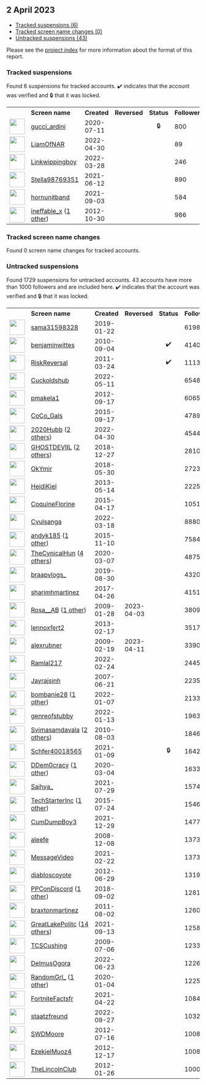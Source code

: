 ##  2 April 2023

* [Tracked suspensions (6)](#tracked-suspensions)
* [Tracked screen name changes (0)](#tracked-screen-name-changes)
* [Untracked suspensions (43)](#untracked-suspensions)

Please see the [project index](https://github.com/travisbrown/twitter-watch) for more information about the format of this report.

### Tracked suspensions

Found 6 suspensions for tracked accounts.
  ✔️ indicates that the account was verified and 🔒 that it was locked.

<table>
    <tr>
        <th></th>
        <th align="left">Screen name</th>
        <th align="left">Created</th>
        <th align="left">Reversed</th>
        <th align="left">Status</th>
        <th align="left">Followers</th>
        <th align="left">Ranking</th></tr>
    </tr>
        <tr>
            <td><a href="https://twitter.com/intent/user?user_id=1281969420231999491">
                <img src="https://pbs.twimg.com/profile_images/1281970070474891264/7koFEXpl_normal.jpg" width="40px" height="40px" align="center"/></a>
            </td>
            <td>
                <a href="https://twitter.com/gucci_ardini">gucci_ardini</a></td>
            <td>2020-07-11</td>
            <td></td>
            <td align="center">🔒</td>
            <td>800</td>
            <td>2368</td>
        </tr>
        <tr>
            <td><a href="https://twitter.com/intent/user?user_id=1520370498479161344">
                <img src="https://pbs.twimg.com/profile_images/1548650147353182209/tQsbR-3p_normal.jpg" width="40px" height="40px" align="center"/></a>
            </td>
            <td>
                <a href="https://twitter.com/LiamOfNAR">LiamOfNAR</a></td>
            <td>2022-04-30</td>
            <td></td>
            <td align="center"></td>
            <td>89</td>
            <td>17786</td>
        </tr>
        <tr>
            <td><a href="https://twitter.com/intent/user?user_id=1508290623983747077">
                <img src="https://pbs.twimg.com/profile_images/1575641160969641986/nrKrn_Xx_normal.jpg" width="40px" height="40px" align="center"/></a>
            </td>
            <td>
                <a href="https://twitter.com/Linkwippingboy">Linkwippingboy</a></td>
            <td>2022-03-28</td>
            <td></td>
            <td align="center"></td>
            <td>246</td>
            <td>37303</td>
        </tr>
        <tr>
            <td><a href="https://twitter.com/intent/user?user_id=1403834408554090510">
                <img src="https://pbs.twimg.com/profile_images/1495109252087693315/WPGqJnq2_normal.jpg" width="40px" height="40px" align="center"/></a>
            </td>
            <td>
                <a href="https://twitter.com/Stella98769351">Stella98769351</a></td>
            <td>2021-06-12</td>
            <td></td>
            <td align="center"></td>
            <td>890</td>
            <td>65883</td>
        </tr>
        <tr>
            <td><a href="https://twitter.com/intent/user?user_id=1433784980820447265">
                <img src="https://pbs.twimg.com/profile_images/1433785664491905024/n-iFvAaO_normal.jpg" width="40px" height="40px" align="center"/></a>
            </td>
            <td>
                <a href="https://twitter.com/hornunitband">hornunitband</a></td>
            <td>2021-09-03</td>
            <td></td>
            <td align="center"></td>
            <td>584</td>
            <td>78989</td>
        </tr>
        <tr>
            <td><a href="https://twitter.com/intent/user?user_id=914182460">
                <img src="https://pbs.twimg.com/profile_images/633367495710150656/7z6BvinQ_normal.png" width="40px" height="40px" align="center"/></a>
            </td>
            <td>
                <a href="https://twitter.com/ineffable_x">ineffable_x</a>&nbsp;(<a href="https://api.memory.lol/v1/tw/id/914182460">1 other</a>)&nbsp;</td>
            <td>2012-10-30</td>
            <td></td>
            <td align="center"></td>
            <td>986</td>
            <td>95082</td>
        </tr></table>

### Tracked screen name changes

Found 0 screen name changes for tracked accounts.

### Untracked suspensions

Found 1729 suspensions for untracked accounts.
43 accounts have more than 1000 followers and are included here.
  ✔️ indicates that the account was verified and 🔒 that it was locked.

<table>
    <tr>
        <th></th>
        <th align="left">Screen name</th>
        <th align="left">Created</th>
        <th align="left">Reversed</th>
        <th align="left">Status</th>
        <th align="left">Followers</th>
    </tr>
        <tr>
            <td><a href="https://twitter.com/intent/user?user_id=1087753856476274688">
                <img src="https://pbs.twimg.com/profile_images/1157893367273050112/mDVlA4rW_normal.jpg" width="40px" height="40px" align="center"/></a>
            </td>
            <td>
                <a href="https://twitter.com/sama31598328">sama31598328</a></td>
            <td>2019-01-22</td>
            <td></td>
            <td align="center"></td>
            <td>619879</td>
        </tr>
        <tr>
            <td><a href="https://twitter.com/intent/user?user_id=186667011">
                <img src="https://pbs.twimg.com/profile_images/1594436186738757632/bm15Ys9n_normal.jpg" width="40px" height="40px" align="center"/></a>
            </td>
            <td>
                <a href="https://twitter.com/benjaminwittes">benjaminwittes</a></td>
            <td>2010-09-04</td>
            <td></td>
            <td align="center">✔️</td>
            <td>414091</td>
        </tr>
        <tr>
            <td><a href="https://twitter.com/intent/user?user_id=271211220">
                <img src="https://pbs.twimg.com/profile_images/1598800013936795653/2AgZsTcM_normal.jpg" width="40px" height="40px" align="center"/></a>
            </td>
            <td>
                <a href="https://twitter.com/RiskReversal">RiskReversal</a></td>
            <td>2011-03-24</td>
            <td></td>
            <td align="center">✔️</td>
            <td>111367</td>
        </tr>
        <tr>
            <td><a href="https://twitter.com/intent/user?user_id=1524197107833327616">
                <img src="https://pbs.twimg.com/profile_images/1531528290518720513/js2_0TKp_normal.jpg" width="40px" height="40px" align="center"/></a>
            </td>
            <td>
                <a href="https://twitter.com/Cuckoldshub">Cuckoldshub</a></td>
            <td>2022-05-11</td>
            <td></td>
            <td align="center"></td>
            <td>65489</td>
        </tr>
        <tr>
            <td><a href="https://twitter.com/intent/user?user_id=829647236">
                <img src="https://pbs.twimg.com/profile_images/1453403588911378437/palUOL38_normal.jpg" width="40px" height="40px" align="center"/></a>
            </td>
            <td>
                <a href="https://twitter.com/pmakela1">pmakela1</a></td>
            <td>2012-09-17</td>
            <td></td>
            <td align="center"></td>
            <td>60653</td>
        </tr>
        <tr>
            <td><a href="https://twitter.com/intent/user?user_id=3590533518">
                <img src="https://pbs.twimg.com/profile_images/644414188454981633/CaSkwNxt_normal.jpg" width="40px" height="40px" align="center"/></a>
            </td>
            <td>
                <a href="https://twitter.com/CoCo_Gals">CoCo_Gals</a></td>
            <td>2015-09-17</td>
            <td></td>
            <td align="center"></td>
            <td>47896</td>
        </tr>
        <tr>
            <td><a href="https://twitter.com/intent/user?user_id=1520360031077769217">
                <img src="https://pbs.twimg.com/profile_images/1560053117659615234/7V75wf3H_normal.jpg" width="40px" height="40px" align="center"/></a>
            </td>
            <td>
                <a href="https://twitter.com/2020Hubb">2020Hubb</a>&nbsp;(<a href="https://api.memory.lol/v1/tw/id/1520360031077769217">2 others</a>)&nbsp;</td>
            <td>2022-04-30</td>
            <td></td>
            <td align="center"></td>
            <td>45443</td>
        </tr>
        <tr>
            <td><a href="https://twitter.com/intent/user?user_id=1078263497752899584">
                <img src="https://pbs.twimg.com/profile_images/1581783467515383809/VirAkQmM_normal.jpg" width="40px" height="40px" align="center"/></a>
            </td>
            <td>
                <a href="https://twitter.com/GHOSTDEVIIL">GHOSTDEVIIL</a>&nbsp;(<a href="https://api.memory.lol/v1/tw/id/1078263497752899584">2 others</a>)&nbsp;</td>
            <td>2018-12-27</td>
            <td></td>
            <td align="center"></td>
            <td>28101</td>
        </tr>
        <tr>
            <td><a href="https://twitter.com/intent/user?user_id=1001963028219392000">
                <img src="https://pbs.twimg.com/profile_images/1270462628322701312/okxAdk1b_normal.jpg" width="40px" height="40px" align="center"/></a>
            </td>
            <td>
                <a href="https://twitter.com/OkYmir">OkYmir</a></td>
            <td>2018-05-30</td>
            <td></td>
            <td align="center"></td>
            <td>27237</td>
        </tr>
        <tr>
            <td><a href="https://twitter.com/intent/user?user_id=1428707605">
                <img src="https://pbs.twimg.com/profile_images/1597816746769059841/WM68z7mj_normal.jpg" width="40px" height="40px" align="center"/></a>
            </td>
            <td>
                <a href="https://twitter.com/HeidiKiel">HeidiKiel</a></td>
            <td>2013-05-14</td>
            <td></td>
            <td align="center"></td>
            <td>22259</td>
        </tr>
        <tr>
            <td><a href="https://twitter.com/intent/user?user_id=3177975051">
                <img src="https://pbs.twimg.com/profile_images/589170653107884032/fho-ymje_normal.jpg" width="40px" height="40px" align="center"/></a>
            </td>
            <td>
                <a href="https://twitter.com/CoquineFlorine">CoquineFlorine</a></td>
            <td>2015-04-17</td>
            <td></td>
            <td align="center"></td>
            <td>10510</td>
        </tr>
        <tr>
            <td><a href="https://twitter.com/intent/user?user_id=1504784637209776130">
                <img src="https://pbs.twimg.com/profile_images/1573557318167711745/QykAZ0WB_normal.jpg" width="40px" height="40px" align="center"/></a>
            </td>
            <td>
                <a href="https://twitter.com/Cvulsanga">Cvulsanga</a></td>
            <td>2022-03-18</td>
            <td></td>
            <td align="center"></td>
            <td>8880</td>
        </tr>
        <tr>
            <td><a href="https://twitter.com/intent/user?user_id=4157860576">
                <img src="https://pbs.twimg.com/profile_images/1490277467277467648/EOCDs8gG_normal.jpg" width="40px" height="40px" align="center"/></a>
            </td>
            <td>
                <a href="https://twitter.com/andyk185">andyk185</a>&nbsp;(<a href="https://api.memory.lol/v1/tw/id/4157860576">1 other</a>)&nbsp;</td>
            <td>2015-11-10</td>
            <td></td>
            <td align="center"></td>
            <td>7584</td>
        </tr>
        <tr>
            <td><a href="https://twitter.com/intent/user?user_id=1236304197315964928">
                <img src="https://pbs.twimg.com/profile_images/1592473185030897664/rOOgCWQR_normal.jpg" width="40px" height="40px" align="center"/></a>
            </td>
            <td>
                <a href="https://twitter.com/TheCynicalHun">TheCynicalHun</a>&nbsp;(<a href="https://api.memory.lol/v1/tw/id/1236304197315964928">4 others</a>)&nbsp;</td>
            <td>2020-03-07</td>
            <td></td>
            <td align="center"></td>
            <td>4875</td>
        </tr>
        <tr>
            <td><a href="https://twitter.com/intent/user?user_id=1167235761491652612">
                <img src="https://pbs.twimg.com/profile_images/1587746526637572096/rKSR236w_normal.jpg" width="40px" height="40px" align="center"/></a>
            </td>
            <td>
                <a href="https://twitter.com/braapvlogs_">braapvlogs_</a></td>
            <td>2019-08-30</td>
            <td></td>
            <td align="center"></td>
            <td>4320</td>
        </tr>
        <tr>
            <td><a href="https://twitter.com/intent/user?user_id=857102803587801090">
                <img src="https://pbs.twimg.com/profile_images/1179780841205108736/UZjyYMfm_normal.jpg" width="40px" height="40px" align="center"/></a>
            </td>
            <td>
                <a href="https://twitter.com/sharimhmartinez">sharimhmartinez</a></td>
            <td>2017-04-26</td>
            <td></td>
            <td align="center"></td>
            <td>4151</td>
        </tr>
        <tr>
            <td><a href="https://twitter.com/intent/user?user_id=19632886">
                <img src="https://pbs.twimg.com/profile_images/1489417231167471616/jzGCUtyv_normal.jpg" width="40px" height="40px" align="center"/></a>
            </td>
            <td>
                <a href="https://twitter.com/Rosa__AB">Rosa__AB</a>&nbsp;(<a href="https://api.memory.lol/v1/tw/id/19632886">1 other</a>)&nbsp;</td>
            <td>2009-01-28</td>
            <td>2023-04-03</td>
            <td align="center"></td>
            <td>3809</td>
        </tr>
        <tr>
            <td><a href="https://twitter.com/intent/user?user_id=1189558850">
                <img src="https://pbs.twimg.com/profile_images/1562791148338302988/r15w8gTO_normal.jpg" width="40px" height="40px" align="center"/></a>
            </td>
            <td>
                <a href="https://twitter.com/lennoxfert2">lennoxfert2</a></td>
            <td>2013-02-17</td>
            <td></td>
            <td align="center"></td>
            <td>3517</td>
        </tr>
        <tr>
            <td><a href="https://twitter.com/intent/user?user_id=21305022">
                <img src="https://pbs.twimg.com/profile_images/1394673478704537600/UwOToQoI_normal.jpg" width="40px" height="40px" align="center"/></a>
            </td>
            <td>
                <a href="https://twitter.com/alexrubner">alexrubner</a></td>
            <td>2009-02-19</td>
            <td>2023-04-11</td>
            <td align="center"></td>
            <td>3390</td>
        </tr>
        <tr>
            <td><a href="https://twitter.com/intent/user?user_id=1496847096825069569">
                <img src="https://pbs.twimg.com/profile_images/1597532865071566848/POYMsTiH_normal.jpg" width="40px" height="40px" align="center"/></a>
            </td>
            <td>
                <a href="https://twitter.com/Ramlal217">Ramlal217</a></td>
            <td>2022-02-24</td>
            <td></td>
            <td align="center"></td>
            <td>2445</td>
        </tr>
        <tr>
            <td><a href="https://twitter.com/intent/user?user_id=6992572">
                <img src="https://pbs.twimg.com/profile_images/815446391098982400/utLOwnJD_normal.jpg" width="40px" height="40px" align="center"/></a>
            </td>
            <td>
                <a href="https://twitter.com/Jayrajsinh">Jayrajsinh</a></td>
            <td>2007-06-21</td>
            <td></td>
            <td align="center"></td>
            <td>2235</td>
        </tr>
        <tr>
            <td><a href="https://twitter.com/intent/user?user_id=1479521362385510405">
                <img src="https://pbs.twimg.com/profile_images/1554473519035334658/shSrepPa_normal.jpg" width="40px" height="40px" align="center"/></a>
            </td>
            <td>
                <a href="https://twitter.com/bombanie28">bombanie28</a>&nbsp;(<a href="https://api.memory.lol/v1/tw/id/1479521362385510405">1 other</a>)&nbsp;</td>
            <td>2022-01-07</td>
            <td></td>
            <td align="center"></td>
            <td>2133</td>
        </tr>
        <tr>
            <td><a href="https://twitter.com/intent/user?user_id=1481706204313403393">
                <img src="https://pbs.twimg.com/profile_images/1481706293316530179/koHDor0M_normal.png" width="40px" height="40px" align="center"/></a>
            </td>
            <td>
                <a href="https://twitter.com/genreofstubby">genreofstubby</a></td>
            <td>2022-01-13</td>
            <td></td>
            <td align="center"></td>
            <td>1963</td>
        </tr>
        <tr>
            <td><a href="https://twitter.com/intent/user?user_id=174207636">
                <img src="https://pbs.twimg.com/profile_images/1566319964327485440/mTo9qdYD_normal.jpg" width="40px" height="40px" align="center"/></a>
            </td>
            <td>
                <a href="https://twitter.com/Svimasamdavala">Svimasamdavala</a>&nbsp;(<a href="https://api.memory.lol/v1/tw/id/174207636">2 others</a>)&nbsp;</td>
            <td>2010-08-03</td>
            <td></td>
            <td align="center"></td>
            <td>1846</td>
        </tr>
        <tr>
            <td><a href="https://twitter.com/intent/user?user_id=1347922185093058563">
                <img src="https://pbs.twimg.com/profile_images/1356326124712841221/R5ycWVMt_normal.jpg" width="40px" height="40px" align="center"/></a>
            </td>
            <td>
                <a href="https://twitter.com/Schfer40018565">Schfer40018565</a></td>
            <td>2021-01-09</td>
            <td></td>
            <td align="center">🔒</td>
            <td>1642</td>
        </tr>
        <tr>
            <td><a href="https://twitter.com/intent/user?user_id=1235239389414002690">
                <img src="https://pbs.twimg.com/profile_images/1584718235081101313/lydLcqYH_normal.jpg" width="40px" height="40px" align="center"/></a>
            </td>
            <td>
                <a href="https://twitter.com/DDem0cracy">DDem0cracy</a>&nbsp;(<a href="https://api.memory.lol/v1/tw/id/1235239389414002690">1 other</a>)&nbsp;</td>
            <td>2020-03-04</td>
            <td></td>
            <td align="center"></td>
            <td>1633</td>
        </tr>
        <tr>
            <td><a href="https://twitter.com/intent/user?user_id=1420642150618832896">
                <img src="https://pbs.twimg.com/profile_images/1587894728573554689/_yfLTWvY_normal.jpg" width="40px" height="40px" align="center"/></a>
            </td>
            <td>
                <a href="https://twitter.com/Saihya_">Saihya_</a></td>
            <td>2021-07-29</td>
            <td></td>
            <td align="center"></td>
            <td>1574</td>
        </tr>
        <tr>
            <td><a href="https://twitter.com/intent/user?user_id=3290527574">
                <img src="https://pbs.twimg.com/profile_images/630936177349140480/BVOF5zcG_normal.png" width="40px" height="40px" align="center"/></a>
            </td>
            <td>
                <a href="https://twitter.com/TechStarterInc">TechStarterInc</a>&nbsp;(<a href="https://api.memory.lol/v1/tw/id/3290527574">1 other</a>)&nbsp;</td>
            <td>2015-07-24</td>
            <td></td>
            <td align="center"></td>
            <td>1546</td>
        </tr>
        <tr>
            <td><a href="https://twitter.com/intent/user?user_id=1476057807820623875">
                <img src="https://pbs.twimg.com/profile_images/1486883568710303754/IdlG7xu5_normal.jpg" width="40px" height="40px" align="center"/></a>
            </td>
            <td>
                <a href="https://twitter.com/CumDumpBoy3">CumDumpBoy3</a></td>
            <td>2021-12-29</td>
            <td></td>
            <td align="center"></td>
            <td>1477</td>
        </tr>
        <tr>
            <td><a href="https://twitter.com/intent/user?user_id=17966977">
                <img src="https://pbs.twimg.com/profile_images/672090352191455233/omwiZ1AU_normal.png" width="40px" height="40px" align="center"/></a>
            </td>
            <td>
                <a href="https://twitter.com/aleefe">aleefe</a></td>
            <td>2008-12-08</td>
            <td></td>
            <td align="center"></td>
            <td>1373</td>
        </tr>
        <tr>
            <td><a href="https://twitter.com/intent/user?user_id=1363948081214066697">
                <img src="https://pbs.twimg.com/profile_images/1506727365296144388/zI4N_TiW_normal.jpg" width="40px" height="40px" align="center"/></a>
            </td>
            <td>
                <a href="https://twitter.com/MessageVideo">MessageVideo</a></td>
            <td>2021-02-22</td>
            <td></td>
            <td align="center"></td>
            <td>1373</td>
        </tr>
        <tr>
            <td><a href="https://twitter.com/intent/user?user_id=621717444">
                <img src="https://pbs.twimg.com/profile_images/803883162317135872/Iovh8hDN_normal.jpg" width="40px" height="40px" align="center"/></a>
            </td>
            <td>
                <a href="https://twitter.com/diabloscoyote">diabloscoyote</a></td>
            <td>2012-06-29</td>
            <td></td>
            <td align="center"></td>
            <td>1319</td>
        </tr>
        <tr>
            <td><a href="https://twitter.com/intent/user?user_id=1036321561349906433">
                <img src="https://pbs.twimg.com/profile_images/1519259571646255104/8DeQDcgm_normal.jpg" width="40px" height="40px" align="center"/></a>
            </td>
            <td>
                <a href="https://twitter.com/PPConDiscord">PPConDiscord</a>&nbsp;(<a href="https://api.memory.lol/v1/tw/id/1036321561349906433">1 other</a>)&nbsp;</td>
            <td>2018-09-02</td>
            <td></td>
            <td align="center"></td>
            <td>1281</td>
        </tr>
        <tr>
            <td><a href="https://twitter.com/intent/user?user_id=347455000">
                <img src="https://pbs.twimg.com/profile_images/1070831704150077445/xSvjaCMv_normal.jpg" width="40px" height="40px" align="center"/></a>
            </td>
            <td>
                <a href="https://twitter.com/braxtonmartinez">braxtonmartinez</a></td>
            <td>2011-08-02</td>
            <td></td>
            <td align="center"></td>
            <td>1260</td>
        </tr>
        <tr>
            <td><a href="https://twitter.com/intent/user?user_id=1437459433538396161">
                <img src="https://pbs.twimg.com/profile_images/1598778959440891906/e96Rp9qk_normal.jpg" width="40px" height="40px" align="center"/></a>
            </td>
            <td>
                <a href="https://twitter.com/GreatLakePolitc">GreatLakePolitc</a>&nbsp;(<a href="https://api.memory.lol/v1/tw/id/1437459433538396161">14 others</a>)&nbsp;</td>
            <td>2021-09-13</td>
            <td></td>
            <td align="center"></td>
            <td>1258</td>
        </tr>
        <tr>
            <td><a href="https://twitter.com/intent/user?user_id=54102370">
                <img src="https://pbs.twimg.com/profile_images/1072471766050709504/HmzJ3ZtD_normal.jpg" width="40px" height="40px" align="center"/></a>
            </td>
            <td>
                <a href="https://twitter.com/TCSCushing">TCSCushing</a></td>
            <td>2009-07-06</td>
            <td></td>
            <td align="center"></td>
            <td>1233</td>
        </tr>
        <tr>
            <td><a href="https://twitter.com/intent/user?user_id=1539823996258115584">
                <img src="https://pbs.twimg.com/profile_images/1539824677517942784/mIiDv57N_normal.jpg" width="40px" height="40px" align="center"/></a>
            </td>
            <td>
                <a href="https://twitter.com/DelmusOgora">DelmusOgora</a></td>
            <td>2022-06-23</td>
            <td></td>
            <td align="center"></td>
            <td>1226</td>
        </tr>
        <tr>
            <td><a href="https://twitter.com/intent/user?user_id=1213550031233404928">
                <img src="https://pbs.twimg.com/profile_images/1596971834439831554/7mCBgRT6_normal.jpg" width="40px" height="40px" align="center"/></a>
            </td>
            <td>
                <a href="https://twitter.com/RandomGrl_">RandomGrl_</a>&nbsp;(<a href="https://api.memory.lol/v1/tw/id/1213550031233404928">1 other</a>)&nbsp;</td>
            <td>2020-01-04</td>
            <td></td>
            <td align="center"></td>
            <td>1225</td>
        </tr>
        <tr>
            <td><a href="https://twitter.com/intent/user?user_id=1385242802603237381">
                <img src="https://pbs.twimg.com/profile_images/1597165709993586688/SbB_dSD6_normal.jpg" width="40px" height="40px" align="center"/></a>
            </td>
            <td>
                <a href="https://twitter.com/FortniteFactsfr">FortniteFactsfr</a></td>
            <td>2021-04-22</td>
            <td></td>
            <td align="center"></td>
            <td>1084</td>
        </tr>
        <tr>
            <td><a href="https://twitter.com/intent/user?user_id=1574654851690151939">
                <img src="https://pbs.twimg.com/profile_images/1574774085564989442/Pho-CwZU_normal.jpg" width="40px" height="40px" align="center"/></a>
            </td>
            <td>
                <a href="https://twitter.com/staatzfreund">staatzfreund</a></td>
            <td>2022-09-27</td>
            <td></td>
            <td align="center"></td>
            <td>1032</td>
        </tr>
        <tr>
            <td><a href="https://twitter.com/intent/user?user_id=637017438">
                <img src="https://pbs.twimg.com/profile_images/1332024223922053120/oO5hIBPq_normal.jpg" width="40px" height="40px" align="center"/></a>
            </td>
            <td>
                <a href="https://twitter.com/SWDMoore">SWDMoore</a></td>
            <td>2012-07-16</td>
            <td></td>
            <td align="center"></td>
            <td>1008</td>
        </tr>
        <tr>
            <td><a href="https://twitter.com/intent/user?user_id=1016797536">
                <img src="https://pbs.twimg.com/profile_images/2985686388/c0d6afaaec13daf87e7462385c35f21c_normal.jpeg" width="40px" height="40px" align="center"/></a>
            </td>
            <td>
                <a href="https://twitter.com/EzekielMuoz4">EzekielMuoz4</a></td>
            <td>2012-12-17</td>
            <td></td>
            <td align="center"></td>
            <td>1008</td>
        </tr>
        <tr>
            <td><a href="https://twitter.com/intent/user?user_id=474649127">
                <img src="https://pbs.twimg.com/profile_images/1782020360/Logo2_normal.jpg" width="40px" height="40px" align="center"/></a>
            </td>
            <td>
                <a href="https://twitter.com/TheLincolnClub">TheLincolnClub</a></td>
            <td>2012-01-26</td>
            <td></td>
            <td align="center"></td>
            <td>1000</td>
        </tr></table>
